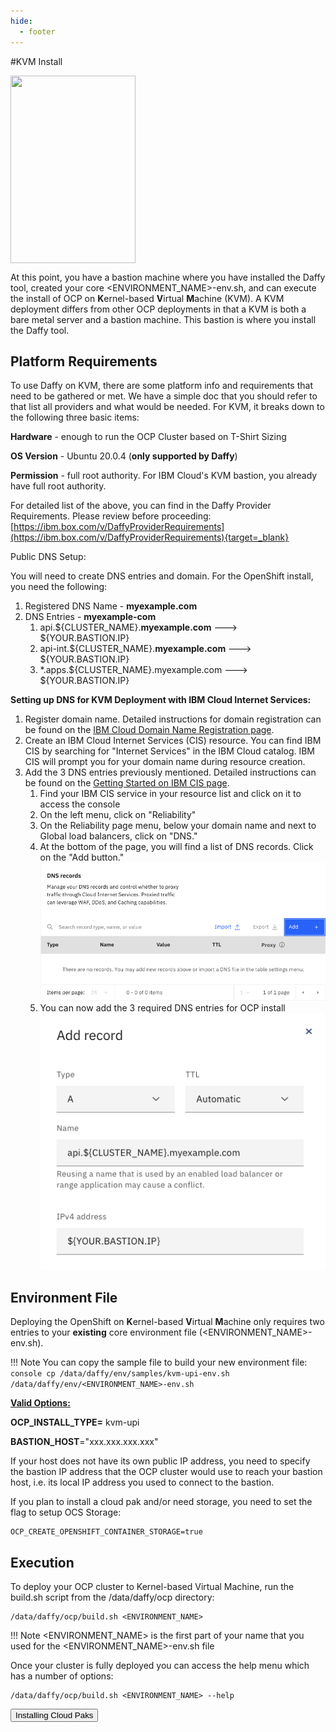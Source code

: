 ```yaml
---
hide:
  - footer
---
```

<script>
  document.title = "Deploy OCP - KVM";
</script>

#KVM Install

<img src='../images/kvm.jpeg'  align="top" width="200"  height="300" style = "float">

At this point, you have a bastion machine where you have installed the Daffy tool, created your core &lt;ENVIRONMENT_NAME&gt;-env.sh, and can execute the install of OCP on **K**ernel-based **V**irtual **M**achine (KVM). A KVM deployment differs from other OCP deployments in that a KVM is both a bare metal server and a bastion machine. This bastion is where you install the Daffy tool.

## Platform Requirements

To use Daffy on KVM, there are some platform info and requirements that need to be gathered or met. We have a simple doc that you should refer to that list all providers and what would be needed. For KVM, it breaks down to the following three basic items:

**Hardware** - enough to run the OCP Cluster based on T-Shirt Sizing

**OS Version** - Ubuntu 20.0.4 (**only supported by Daffy**)

**Permission** - full root authority. For IBM Cloud's KVM bastion, you already have full root authority.

For detailed list of the above, you can find in the Daffy Provider Requirements. Please review before proceeding: [https://ibm.box.com/v/DaffyProviderRequirements](https://ibm.box.com/v/DaffyProviderRequirements){target=_blank}

Public DNS Setup:

You will need to create DNS entries and domain. For the OpenShift install, you need the following:

1. Registered DNS Name - **myexample.com**
2. DNS Entries - **myexample-com**
    1. api.${CLUSTER_NAME}.**myexample.com**        --->    ${YOUR.BASTION.IP}
    2. api-int.${CLUSTER_NAME}.**myexample.com**    --->    ${YOUR.BASTION.IP}
    3. *.apps.${CLUSTER_NAME}.myexample.com         --->    ${YOUR.BASTION.IP}


**Setting up DNS for KVM Deployment with IBM Cloud Internet Services:**

1. Register domain name. Detailed instructions for domain registration can be found on the [IBM Cloud Domain Name Registration page](https://cloud.ibm.com/catalog/infrastructure/domain_registration).
2. Create an IBM Cloud Internet Services (CIS) resource. You can find IBM CIS by searching for "Internet Services" in the IBM Cloud catalog. IBM CIS will prompt you for your domain name during resource creation.
3. Add the 3 DNS entries previously mentioned. Detailed instructions can be found on the [Getting Started on IBM CIS page](https://cloud.ibm.com/docs/cis?topic=cis-getting-started).
    1. Find your IBM CIS service in your resource list and click on it to access the console
    2. On the left menu, click on "Reliability"
    3. On the Reliability page menu, below your domain name and next to Global load balancers, click on "DNS."
    4. At the bottom of the page, you will find a list of DNS records. Click on the "Add button."
    ![KVM1.png](../images/DeployingOCP/KVM/KVM1.png)
    5. You can now add the 3 required DNS entries for OCP install
    ![KVM2.png](../images/DeployingOCP/KVM/KVM2.png)

## Environment File

Deploying the OpenShift on **K**ernel-based **V**irtual **M**achine only requires two entries to your <b>existing</b> core environment file (<ENVIRONMENT_NAME>-env.sh).

!!! Note
      You can copy the sample file to build your new environment file:
      ``` console
      cp /data/daffy/env/samples/kvm-upi-env.sh /data/daffy/env/<ENVIRONMENT_NAME>-env.sh
      ```

**<u>Valid Options:</u>**

**OCP_INSTALL_TYPE=** kvm-upi

**BASTION_HOST**="xxx.xxx.xxx.xxx"

If your host does not have its own public IP address, you need to specify the bastion IP address that the OCP cluster would use to reach your bastion host, i.e. its local IP address you used to connect to the bastion.

If you plan to install a cloud pak and/or need storage, you need to set the flag to setup OCS Storage:

``` console
OCP_CREATE_OPENSHIFT_CONTAINER_STORAGE=true
```

## Execution

To deploy your OCP cluster to Kernel-based Virtual Machine, run the build.sh script from the /data/daffy/ocp directory:

```console
/data/daffy/ocp/build.sh <ENVIRONMENT_NAME>
```

!!! Note
    &lt;ENVIRONMENT_NAME&gt; is the first part of your name that you used for the &lt;ENVIRONMENT_NAME&gt;-env.sh file

Once your cluster is fully deployed you can access the help menu which has a number of options:

```console
/data/daffy/ocp/build.sh <ENVIRONMENT_NAME> --help
```

<button onclick="location.href='../../Cloud-Paks/'" class="custom-btn btn-7">
Installing Cloud Paks</button>
